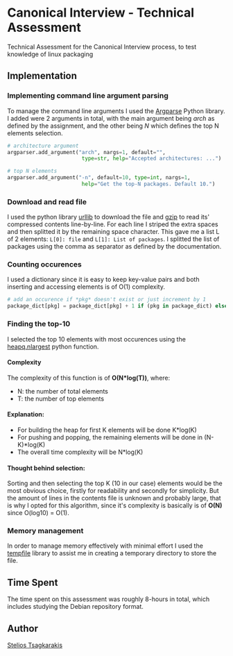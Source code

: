 # Canonical Interview - Technical Assessment

Technical Assessment for the Canonical Interview process, to test knowledge of linux packaging

## Implementation

### Implementing command line argument parsing

To manage the command line arguments I used the [Argparse](https://docs.python.org/3/library/argparse.html)
Python library. I added were 2 arguments in total, with the main argument being *arch* as defined by
the assignment, and the other being *N* which defines the top N elements selection.

```python
# architecture argument
argparser.add_argument("arch", nargs=1, default="",
                        type=str, help="Accepted architectures: ...")

# top N elements
argparser.add_argument("-n", default=10, type=int, nargs=1,
                        help="Get the top-N packages. Default 10.")
```

### Download and read file

I used the python library [urllib](https://docs.python.org/3/library/urllib.request.html) to download
the file and [gzip](https://docs.python.org/3/library/gzip.html) to read its' compressed contents line-by-line.
For each line I striped the extra spaces and then splitted  it by the remaining space character. This gave me
a list L of 2 elements: ```L[0]: file``` and ```L[1]: List of packages```. I splitted the list of packages
using the comma as separator as defined by the documentation. 

### Counting occurences

I used a dictionary since it is easy to keep key-value pairs and both inserting and accessing
elements is of O(1) complexity.
```python
# add an occurence if *pkg* doesn't exist or just increment by 1
package_dict[pkg] = package_dict[pkg] + 1 if (pkg in package_dict) else 1
```

### Finding the top-10

I selected the top 10 elements with most occurences using the
[heapq.nlargest](https://docs.python.org/3/library/heapq.html#heapq.nlargest) python function.

#### Complexity

The complexity of this function is of **O(N*log(T))**, where:
- N: the number of total elements
- T: the number of top elements

#### Explanation:

- For building the heap for first K elements will be done K*log(K)
- For pushing and popping, the remaining elements will be done in (N-K)*log(K)
- The overall time complexity will be N*log(K)

#### Thought behind selection:

Sorting and then selecting the top K (10 in our case) elements would be the
most obvious choice, firstly for readability and secondly for simplicity.
But the amount of lines in the contents file is unknown and probably large,
that is why I opted for this algorithm, since it's complexity is basically
is of **O(N)** since O(log10) = O(1).

### Memory management

In order to manage memory effectively with minimal effort I used the
[tempfile](https://docs.python.org/3/library/tempfile.html) library to assist
me in creating a temporary directory to store the file.

## Time Spent

The time spent on this assessment was roughly 8-hours in total, which includes
studying the Debian repository format.

## Author

[Stelios Tsagkarakis](https://github.com/steliostss)

